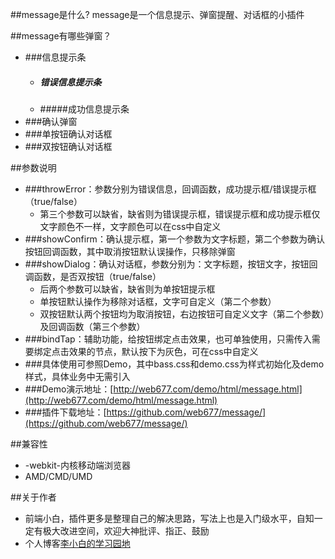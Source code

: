 
##message是什么?
message是一个信息提示、弹窗提醒、对话框的小插件


##message有哪些弹窗？

* ###信息提示条
    * ##### 错误信息提示条
    * #####成功信息提示条
* ###确认弹窗
* ###单按钮确认对话框
* ###双按钮确认对话框


##参数说明
* ###throwError：参数分别为错误信息，回调函数，成功提示框/错误提示框（true/false）
    * 第三个参数可以缺省，缺省则为错误提示框，错误提示框和成功提示框仅文字颜色不一样，文字颜色可以在css中自定义
* ###showConfirm：确认提示框，第一个参数为文字标题，第二个参数为确认按钮回调函数，其中取消按钮默认误操作，只移除弹窗
* ###showDialog：确认对话框，参数分别为：文字标题，按钮文字，按钮回调函数，是否双按钮（true/false）
    * 后两个参数可以缺省，缺省则为单按钮提示框
    * 单按钮默认操作为移除对话框，文字可自定义（第二个参数）
    * 双按钮默认两个按钮均为取消按钮，右边按钮可自定义文字（第二个参数）及回调函数（第三个参数）
* ###bindTap：辅助功能，给按钮绑定点击效果，也可单独使用，只需传入需要绑定点击效果的节点，默认按下为灰色，可在css中自定义
* ###具体使用可参照Demo，其中bass.css和demo.css为样式初始化及demo样式，具体业务中无需引入
* ###Demo演示地址：[http://web677.com/demo/html/message.html](http://web677.com/demo/html/message.html)
* ###插件下载地址：[https://github.com/web677/message/](https://github.com/web677/message/)

##兼容性
* -webkit-内核移动端浏览器
* AMD/CMD/UMD

##关于作者
* 前端小白，插件更多是整理自己的解决思路，写法上也是入门级水平，自知一定有极大改进空间，欢迎大神批评、指正、鼓励
* 个人博客[李小白的学习园地](http://www.web677.com/)
